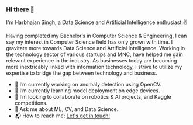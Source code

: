 ###                                                                       Hi there 👋


I'm Harbhajan Singh, a Data Science and Artificial Intelligence enthusiast.:v:

Having completed my Bachelor’s in Computer Science & Engineering, I can say my interest in Computer Science field has only grown with time. I gravitate more towards Data Science and Artificial Intelligence. Working in the technology sector of various startups and MNC, have helped me gain relevant experience in the industry. As businesses today are becoming more inextricably linked with information technology, I strive to utilize my expertise to bridge the gap between technology and business.

<!-- I'm a co-founder of two startups (1 in Profit, 1 in No Profit or No Loss) and they are running successfully. -->


- 🔭 I’m currently working on anomaly detection using OpenCV.
- 🌱 I’m currently learning model deployment on edge devices.
- 👯 I’m looking to collaborate on robotics & AI projects, and Kaggle competitions.
- 💬 Ask me about ML, CV, and Data Science.
- 📬 How to reach me: [Let's get in touch!][linkedin]

<!--[website]: -->
[linkedin]: https://www.linkedin.com/in/harbhajansingh21/
